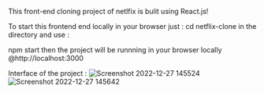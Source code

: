 This front-end cloning project of netlfix is bulit using React.js!

To start this frontend end locally in your browser
just :
cd netflix-clone
in the directory and 
use :

npm start
 then the project will be runnning in your browser locally @http://localhost:3000


Interface of the project : 
![Screenshot 2022-12-27 145524](https://user-images.githubusercontent.com/96761799/209648252-b16436c3-ab9d-443b-99a6-5589ff336401.png)
![Screenshot 2022-12-27 145642](https://user-images.githubusercontent.com/96761799/209648242-5a1048b9-5ec2-48e4-8f01-887ed4e7274d.png)

